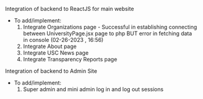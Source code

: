 Integration of backend to ReactJS for main website

- To add/implement:
	1. Integrate Organizations page
			- Successful in establishing connecting between UniversityPage.jsx page to php BUT error in fetching data in console (02-26-2023 , 16:56)
	1. Integrate About page
	2. Integrate USC News page
	3. Integrate Transparency Reports page


Integration of backend to Admin Site

- To add/implement:
	1. Super admin and mini admin log in and log out sessions 